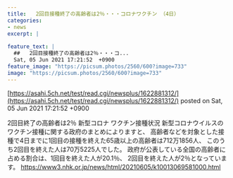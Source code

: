 ```yaml
---
title:   2回目接種終了の高齢者は2％・・・コロナワクチン （4日）  
categories:
- news
excerpt: |
  
feature_text: |
  ##   2回目接種終了の高齢者は2％・・・コ...
  Sat, 05 Jun 2021 17:21:52  +0900
feature_image: "https://picsum.photos/2560/600?image=733"
image: "https://picsum.photos/2560/600?image=733"
---
```


[https://asahi.5ch.net/test/read.cgi/newsplus/1622881312/](https://asahi.5ch.net/test/read.cgi/newsplus/1622881312/)
posted on Sat, 05 Jun 2021 17:21:52  +0900

<!--more-->

2回目終了の高齢者は2％ 新型コロナ ワクチン接種状況 新型コロナウイルスのワクチン接種に関する政府のまとめによりますと、 高齢者などを対象とした接種で4日までに1回目の接種を終えた65歳以上の高齢者は712万1856人、 このうち2回目を終えた人は70万5225人でした。 政府が公表している全国の高齢者に占める割合は、1回目を終えた人が20.1％、 2回目を終えた人が2％となっています。 https://www3.nhk.or.jp/news/html/20210605/k10013069581000.html
